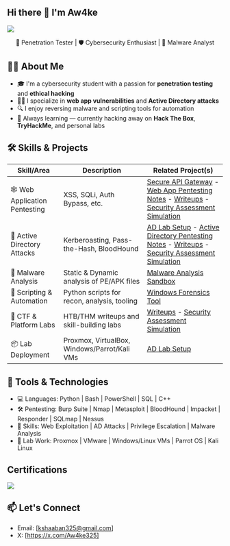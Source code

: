 ## Hi there 👋 I'm Aw4ke
<a href="https://www.linkedin.com/in/khaled-shaaban-184147237"><img src="https://img.shields.io/badge/-LinkedIn-0072b1?&style=for-the-badge&logo=linkedin&logoColor=white" /></a>
<p align="center">
  🔐 Penetration Tester | 🛡️ Cybersecurity Enthusiast | 👾 Malware Analyst
</p>


##  🙋‍♂️ About Me 

- 🎓 I'm a cybersecurity student with a passion for **penetration testing** and **ethical hacking**
- 👨‍💻 I specialize in **web app vulnerabilities** and **Active Directory attacks**
- 🔍 I enjoy reversing malware and scripting tools for automation
- 🧠 Always learning — currently hacking away on **Hack The Box**, **TryHackMe**, and personal labs

## 🛠️ Skills & Projects

| Skill/Area                     | Description                                  | Related Project(s)                                                                 |
|-------------------------------|----------------------------------------------|------------------------------------------------------------------------------------|
| 🕸️ Web Application Pentesting | XSS, SQLi, Auth Bypass, etc.                 | [Secure API Gateway](https://github.com/Aw4ke325/Secure-API-Gateway) - [Web App Pentesting Notes]() - [Writeups]() - [Security Assessment Simulation](https://github.com/Aw4ke325/Security-Assessment-Simulation)             |
| 🏰 Active Directory Attacks   | Kerberoasting, Pass-the-Hash, BloodHound     | [AD Lab Setup]() - [Active Directory Pentesting Notes]() - [Writeups]() - [Security Assessment Simulation](https://github.com/Aw4ke325/Security-Assessment-Simulation)                   |
| 🧪 Malware Analysis           | Static & Dynamic analysis of PE/APK files    | [Malware Analysis Sandbox](https://github.com/yourusername/malware-sandbox)       |
| 🧰 Scripting & Automation     | Python scripts for recon, analysis, tooling  | [Windows Forensics Tool ](https://github.com/Aw4ke325/Windows-Forensics-Tool)            |
| 🧠 CTF & Platform Labs        | HTB/THM writeups and skill-building labs     | [Writeups]() - [Security Assessment Simulation](https://github.com/Aw4ke325/Security-Assessment-Simulation)  |
| 📦 Lab Deployment             | Proxmox, VirtualBox, Windows/Parrot/Kali VMs      | [AD Lab Setup]()                      |



## 💼 Tools & Technologies

- 💻 Languages:     Python | Bash | PowerShell | SQL | C++ 
- 🛠️ Pentesting:   Burp Suite | Nmap | Metasploit | BloodHound | Impacket | Responder | SQLmap | Nessus
- 🎯 Skills:        Web Exploitation | AD Attacks | Privilege Escalation | Malware Analysis
- 🧪 Lab Work:      Proxmox | VMware | Windows/Linux VMs | Parrot OS | Kali Linux 

## Certifications

<img src="https://api.accredible.com/v1/frontend/credential_website_embed_image/badge/118233881" />

## 📫 Let's Connect
- Email: [kshaaban325@gmail.com]
- X: [https://x.com/Aw4ke325]






